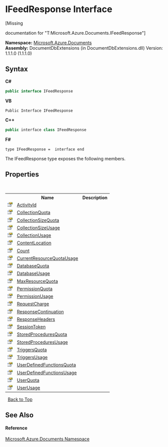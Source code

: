 # IFeedResponse Interface
 

\[Missing <summary> documentation for "T:Microsoft.Azure.Documents.IFeedResponse"\]

**Namespace:**&nbsp;<a href="856b2e23-9c8b-2618-f913-67d85d500616">Microsoft.Azure.Documents</a><br />**Assembly:**&nbsp;DocumentDbExtensions (in DocumentDbExtensions.dll) Version: 1.1.1.0 (1.1.1.0)

## Syntax

**C#**<br />
``` C#
public interface IFeedResponse
```

**VB**<br />
``` VB
Public Interface IFeedResponse
```

**C++**<br />
``` C++
public interface class IFeedResponse
```

**F#**<br />
``` F#
type IFeedResponse =  interface end
```

The IFeedResponse type exposes the following members.


## Properties
&nbsp;<table><tr><th></th><th>Name</th><th>Description</th></tr><tr><td>![Public property](media/pubproperty.gif "Public property")</td><td><a href="2fb9ea57-344c-c6e6-ff15-89d519923dbc">ActivityId</a></td><td /></tr><tr><td>![Public property](media/pubproperty.gif "Public property")</td><td><a href="959f393a-0d6a-af42-bd92-f805837b59bc">CollectionQuota</a></td><td /></tr><tr><td>![Public property](media/pubproperty.gif "Public property")</td><td><a href="366ab46e-d3dc-f033-2a51-6a4530931d02">CollectionSizeQuota</a></td><td /></tr><tr><td>![Public property](media/pubproperty.gif "Public property")</td><td><a href="49c28afb-250e-efcc-efb9-0bc2454ece66">CollectionSizeUsage</a></td><td /></tr><tr><td>![Public property](media/pubproperty.gif "Public property")</td><td><a href="dec3e1b8-8f3f-c2bd-c27b-57a974d34acd">CollectionUsage</a></td><td /></tr><tr><td>![Public property](media/pubproperty.gif "Public property")</td><td><a href="6f460fc3-9040-28a8-3958-dca97fa3c114">ContentLocation</a></td><td /></tr><tr><td>![Public property](media/pubproperty.gif "Public property")</td><td><a href="568bceef-ae21-c907-74dc-1d029375f9d6">Count</a></td><td /></tr><tr><td>![Public property](media/pubproperty.gif "Public property")</td><td><a href="f0d26b37-4290-fd7b-15d6-27a54540e82c">CurrentResourceQuotaUsage</a></td><td /></tr><tr><td>![Public property](media/pubproperty.gif "Public property")</td><td><a href="31f6121f-f005-0001-d545-4765b31de00a">DatabaseQuota</a></td><td /></tr><tr><td>![Public property](media/pubproperty.gif "Public property")</td><td><a href="45273409-b286-dc96-4c9e-25b53a2ca135">DatabaseUsage</a></td><td /></tr><tr><td>![Public property](media/pubproperty.gif "Public property")</td><td><a href="c2e7704f-df8f-2228-bc98-8f6a4424665b">MaxResourceQuota</a></td><td /></tr><tr><td>![Public property](media/pubproperty.gif "Public property")</td><td><a href="f3c59cad-b263-2498-64ba-f9094fa32b2f">PermissionQuota</a></td><td /></tr><tr><td>![Public property](media/pubproperty.gif "Public property")</td><td><a href="3f01eccf-04d2-02ae-2c60-2b5e9329e313">PermissionUsage</a></td><td /></tr><tr><td>![Public property](media/pubproperty.gif "Public property")</td><td><a href="a53e7160-a40a-2487-cc94-9db83d3bb674">RequestCharge</a></td><td /></tr><tr><td>![Public property](media/pubproperty.gif "Public property")</td><td><a href="a0255ccb-d66a-6150-57ac-6dfc1380db66">ResponseContinuation</a></td><td /></tr><tr><td>![Public property](media/pubproperty.gif "Public property")</td><td><a href="a0bc27ce-01c7-d83d-01fd-dcb495336a8e">ResponseHeaders</a></td><td /></tr><tr><td>![Public property](media/pubproperty.gif "Public property")</td><td><a href="8016c499-65f0-399e-d97b-718577ed2b46">SessionToken</a></td><td /></tr><tr><td>![Public property](media/pubproperty.gif "Public property")</td><td><a href="2b5c2751-8681-2d1c-d534-88e44c82fd20">StoredProceduresQuota</a></td><td /></tr><tr><td>![Public property](media/pubproperty.gif "Public property")</td><td><a href="76586fb0-7cbd-39d9-be3d-155db5fb2d42">StoredProceduresUsage</a></td><td /></tr><tr><td>![Public property](media/pubproperty.gif "Public property")</td><td><a href="fd3263ff-40ac-f927-bc61-0012a556643c">TriggersQuota</a></td><td /></tr><tr><td>![Public property](media/pubproperty.gif "Public property")</td><td><a href="fc65b492-a8c6-a227-d58b-04652dafd3b7">TriggersUsage</a></td><td /></tr><tr><td>![Public property](media/pubproperty.gif "Public property")</td><td><a href="01982b35-f749-06e1-a54c-7ad0d945982d">UserDefinedFunctionsQuota</a></td><td /></tr><tr><td>![Public property](media/pubproperty.gif "Public property")</td><td><a href="5fbab23d-dbae-6229-1cb8-8a6a4a738c43">UserDefinedFunctionsUsage</a></td><td /></tr><tr><td>![Public property](media/pubproperty.gif "Public property")</td><td><a href="3d6dd9f6-fce6-4272-e210-9a4eef7c6ea4">UserQuota</a></td><td /></tr><tr><td>![Public property](media/pubproperty.gif "Public property")</td><td><a href="e43d4537-779e-e041-3e8d-869542f5bd69">UserUsage</a></td><td /></tr></table>&nbsp;
<a href="#ifeedresponse-interface">Back to Top</a>

## See Also


#### Reference
<a href="856b2e23-9c8b-2618-f913-67d85d500616">Microsoft.Azure.Documents Namespace</a><br />
